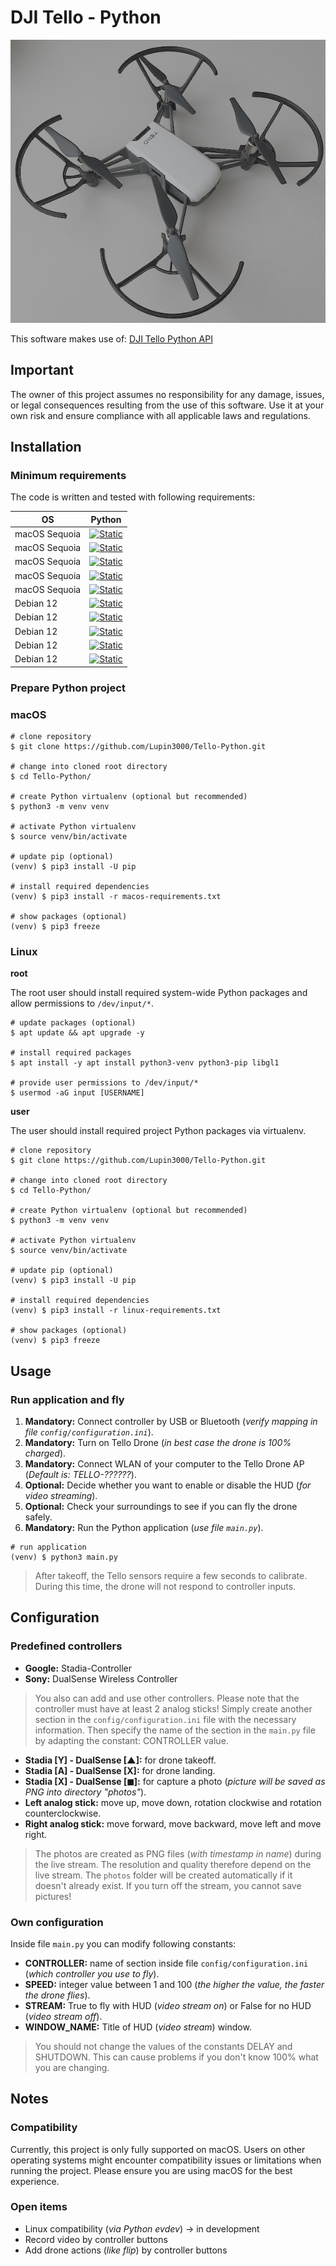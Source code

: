 # DJI Tello - Python

![DJI Tello Drone](./img/dji_tello_drone.jpg)

This software makes use of: [DJI Tello Python API](https://djitellopy.readthedocs.io/en/latest/tello/)

## Important

The owner of this project assumes no responsibility for any damage, issues, or legal consequences resulting from the use of this software. Use it at your own risk and ensure compliance with all applicable laws and regulations.

## Installation

### Minimum requirements

The code is written and tested with following requirements:

| OS            | Python                                                                                                         |
|---------------|----------------------------------------------------------------------------------------------------------------|
| macOS Sequoia | [![Static](https://img.shields.io/badge/python-==3.12.2-green)](https://python.org)                            | 
| macOS Sequoia | [![Static](https://img.shields.io/badge/hidapi-==0.14.0-green)](https://github.com/trezor/cython-hidapi)       |
| macOS Sequoia | [![Static](https://img.shields.io/badge/djitellopy-==2.5.0-green)](https://github.com/damiafuentes/DJITelloPy) |
| macOS Sequoia | [![Static](https://img.shields.io/badge/opencv-==4.11.0.86-green)](https://github.com/opencv/opencv-python)    |
| macOS Sequoia | [![Static](https://img.shields.io/badge/numpy-==2.2.4-green)](https://numpy.org)                               |
| Debian 12     | [![Static](https://img.shields.io/badge/python-==3.11.12-green)](https://python.org)                           | 
| Debian 12     | [![Static](https://img.shields.io/badge/evdev-==1.9.1-green)](https://github.com/gvalkov/python-evdev)         |
| Debian 12     | [![Static](https://img.shields.io/badge/djitellopy-==2.5.0-green)](https://github.com/damiafuentes/DJITelloPy) |
| Debian 12     | [![Static](https://img.shields.io/badge/opencv-==4.11.0.86-green)](https://github.com/opencv/opencv-python)    |
| Debian 12     | [![Static](https://img.shields.io/badge/numpy-==2.2.4-green)](https://numpy.org)                               |

### Prepare Python project

### macOS

```shell
# clone repository
$ git clone https://github.com/Lupin3000/Tello-Python.git

# change into cloned root directory
$ cd Tello-Python/

# create Python virtualenv (optional but recommended)
$ python3 -m venv venv

# activate Python virtualenv
$ source venv/bin/activate

# update pip (optional)
(venv) $ pip3 install -U pip

# install required dependencies
(venv) $ pip3 install -r macos-requirements.txt

# show packages (optional)
(venv) $ pip3 freeze
```

### Linux

**root**

The root user should install required system-wide Python packages and allow permissions to `/dev/input/*`.

```shell
# update packages (optional)
$ apt update && apt upgrade -y

# install required packages
$ apt install -y apt install python3-venv python3-pip libgl1

# provide user permissions to /dev/input/*
$ usermod -aG input [USERNAME]
```

**user**

The user should install required project Python packages via virtualenv.

```shell
# clone repository
$ git clone https://github.com/Lupin3000/Tello-Python.git

# change into cloned root directory
$ cd Tello-Python/

# create Python virtualenv (optional but recommended)
$ python3 -m venv venv

# activate Python virtualenv
$ source venv/bin/activate

# update pip (optional)
(venv) $ pip3 install -U pip

# install required dependencies
(venv) $ pip3 install -r linux-requirements.txt

# show packages (optional)
(venv) $ pip3 freeze
```

## Usage

### Run application and fly

1. **Mandatory:** Connect controller by USB or Bluetooth (_verify mapping in file `config/configuration.ini`_).
2. **Mandatory:** Turn on Tello Drone (_in best case the drone is 100% charged_).
3. **Mandatory:** Connect WLAN of your computer to the Tello Drone AP (_Default is: TELLO-??????_).
4. **Optional:** Decide whether you want to enable or disable the HUD (_for video streaming_).
5. **Optional:** Check your surroundings to see if you can fly the drone safely.
6. **Mandatory:** Run the Python application (_use file `main.py`_).

```shell
# run application
(venv) $ python3 main.py
```

> After takeoff, the Tello sensors require a few seconds to calibrate. During this time, the drone will not respond to controller inputs.

## Configuration

### Predefined controllers

- **Google:** Stadia-Controller
- **Sony:** DualSense Wireless Controller

> You also can add and use other controllers. Please note that the controller must have at least 2 analog sticks! Simply create another section in the `config/configuration.ini` file with the necessary information. Then specify the name of the section in the `main.py` file by adapting the constant: CONTROLLER value.

- **Stadia [Y] - DualSense [&#x25B2;]:** for drone takeoff.
- **Stadia [A] - DualSense [X]:** for drone landing.
- **Stadia [X] - DualSense [&#x25FC;]:** for capture a photo (_picture will be saved as PNG into directory "photos"_).
- **Left analog stick:** move up, move down, rotation clockwise and rotation counterclockwise.
- **Right analog stick:** move forward, move backward, move left and move right.

> The photos are created as PNG files (_with timestamp in name_) during the live stream. The resolution and quality therefore depend on the live stream. The `photos` folder will be created automatically if it doesn't already exist. If you turn off the stream, you cannot save pictures!

### Own configuration

Inside file `main.py` you can modify following constants:

- **CONTROLLER:** name of section inside file `config/configuration.ini` (_which controller you use to fly_).
- **SPEED:** integer value between 1 and 100 (_the higher the value, the faster the drone flies_).
- **STREAM:** True to fly with HUD (_video stream on_) or False for no HUD (_video stream off_).
- **WINDOW_NAME:** Title of HUD (_video stream_) window.

> You should not change the values of the constants DELAY and SHUTDOWN. This can cause problems if you don't know 100% what you are changing.

## Notes

### Compatibility

Currently, this project is only fully supported on macOS. Users on other operating systems might encounter compatibility issues or limitations when running the project. Please ensure you are using macOS for the best experience.

### Open items

- Linux compatibility (_via Python evdev_) -> in development
- Record video by controller buttons
- Add drone actions (_like flip_) by controller buttons
